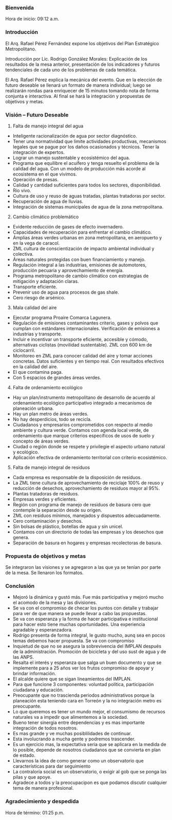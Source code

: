 
### Bienvenida

Hora de inicio: 09:12 a.m.

### Introducción

El Arq. Rafael Pérez Fernández expone los objetivos del Plan Estratégico Metropolitano.

Introducción por Lic. Rodrigo González Morales: Explicación de los resultados de la mesa anterior, presentación de los indicadores y futuros tendenciales de cada uno de los problemas de cada temática.

El Arq. Rafael Pérez explica la mecánica del evento. Que en la elección de futuro deseable se llenará un formato de manera individual; luego se realizarán rondas para enriquecer de 15 minutos tomando nota de forma conjunta e interactiva. Al final se hará la integración y propuestas de objetivos y metas.

### Visión – Futuro Deseable

1. Falta de manejo integral del agua

* Inteligente racionalización de agua por sector diagnóstico.
* Tener una normatividad que limite actividades productivas, mecanismos legales que se pague por los daños ocasionados y técnicos. Tener la integración de expertos.
* Lograr un manejo sustentable y ecosistémico del agua.
* Programa que equilibre el acuífero y tenga resuelto el problema de la calidad del agua. Con un modelo de producción más acorde al ecosistema en el que vivimos.
* Operación de presas.
* Calidad y cantidad suficientes para todos los sectores, disponibilidad.
* Rio vivo.
* Cultura de uso y reuso de aguas tratadas, plantas tratadoras por sector.
* Recuperación de agua de lluvias.
* Integración de sistemas municipales de agua de la zona metropolitana.

2. Cambio climático problemático

* Evidente reducción de gases de efecto invernadero.
* Capacidades de recuperación para enfrentar el cambio climático.
* Ámplias áreas verdes urbanas en zona metropolitana, en aeropuerto y en la vega de caracol.
* ZML cultura de conscientización de impacto ambiental individual y colectiva.
* Áreas naturales protegidas con buen financiamiento y manejo.
* Regulación integral a las industrias, emisiones de automotores, producción pecuaria y aprovechamiento de energía.
* Programa metropolitano de cambio climático con estrategias de mitigación y adaptación claras.
* Transporte eficiente.
* Prevenir uso de agua para procesos de gas shale.
* Cero riesgo de arsénico.

3. Mala calidad del aire

* Ejecutar programa Proaire Comarca Lagunera.
* Regulación de emisiones contaminantes criterio, gases y polvos que cumplan con estándares internacionales. Verificación de emisiones a industrias y transporte.
* Incluir e incentivar un transporte eficiente, accesible y cómodo, alternativas ciclistas (movilidad sustentable). ZML con 600 km de ciclocarril.
* Monitoreo en ZML para conocer calidad del aire y tomar acciones concretas. Datos suficientes y en tiempo real. Con resultados efectivos en la calidad del aire.
* El que contamina paga.
* Con 5 espacios de grandes áreas verdes.

4. Falta de ordenamiento ecológico

* Hay un plan/instrumento metropolitano de desarrollo de acuerdo al ordenamiento ecológico participativo integrado a mecanismos de planeación urbana.
* Hay un plan metro de áreas verdes.
* No hay desperdicios, todo se recicla.
* Ciudadanos y empresarios comprometidos con respecto al medio ambiente y cultura verde. Contamos con agenda local verde, de ordenamiento que marque criterios específicos de usos de suelo y concepto de áreas verdes.
* Ciudad o región donde se respete y privilegie el aspecto urbano natural y ecológico.
* Aplicación efectiva de ordenamiento territorial con criterio ecosistémico.

5. Falta de manejo integral de residuos

* Cada empresa es responsable de la disposición de residuos.
* La ZML tiene cultura de aprovechamiento de reciclaje 100% de reuso y reducción de desechos, aprovechamiento de residuos mayor al 95%.
* Plantas tratadoras de residuos.
* Empresas verdes y eficientes.
* Región con programa de manejo de residuos de basura cero que contemple la separación desde su origen.
* ZML con residuos mínimos, manejados y dispuestos adecuadamente.
* Cero contaminación y desechos.
* Sin bolsas de plástico, botellas de agua y sin unicel.
* Contamos con un directorio de todas las empresas y los desechos que genera.
* Separación de basura en hogares y empresas recolectoras de basura.

### Propuesta de objetivos y metas

Se integraron las visiones y se agregaron a las que ya se tenían por parte de la mesa. Se llenaron los formatos.

### Conclusión

* Mejoró la dinámica y gustó más. Fue más participativa y mejoró mucho el acomodo de la mesa y las divisiones.
* Se va con el compromiso de checar los puntos con detalle y trabajar para ver de que manera se puede llevar a cabo las propuestas.
* Se va con esperanza y la forma de hacer participativa e institucional para hacer esto tiene muchas oportunidades. Una experiencia agradable y esperanzadora.
* Rodrigo presenta de forma integral, le gusto mucho, aunq sea en pocos temas debemos hacer propuesta. Se va con compromiso
* Inquietud de que no se asegura la sobrevivencia del IMPLAN después de la administración. Promoción de bicicleta y del uso sust de agua y de las ANPS.
* Resalta el interés y esperanza que salga un buen documento y que se implemente para a 25 años ver los frutos compromiso de apoyar y brindar información.
* El alcalde quiere que se sigan lineamientos del IMPLAN.
* Para que funcione 3 componentes: voluntad política, participación ciudadana y educación.
* Preocupante que no trascienda periodos administrativos porque la planeación esta teniendo cara en Torreón y la no integración metro es preocupante.
* Lo que queremos es tener un mundo mejor, el consumismo de recursos naturales va a impedir que alimentemos a la sociedad.
* Bueno tener sinergia entre dependencias y es mas importante integración de todos nosotros.
* Es mas grande y ve muchas posiblilidades de continuar.
* Esta involucrando a mucha gente y podremos trascender.
* Es un ejercicio mas, la expectativa seria que se aplicara en la medida de lo posible, depende de nosotros ciudadanos que se convierta en plan de estado.
* Llevarnos la idea de como generar como un observatorio que características para dar seguimiento
* La contraloría social es un observatorio, o exigir al gob que se ponga las pilas y que apoye.
* Agradece a todos y la preocupacipon es que podamos discutir cualquier tema de manera profesional.

### Agradecimiento y despedida

Hora de término: 01:25 p.m.
